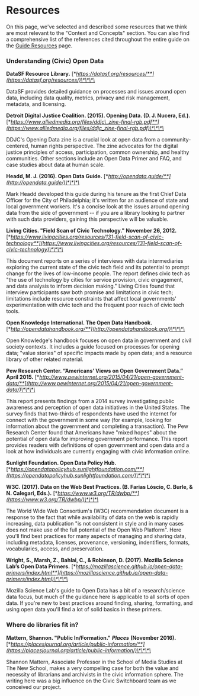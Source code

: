 # Resources

On this page, we've selected and described some resources that we think are most relevant to the "Context and Concepts" section. You can also find a comprehensive list of the references cited throughout the entire guide on the [Guide Resources](https://civic-switchboard.gitbook.io/guide/guide-resources) page.

### **Understanding \(Civic\) Open Data**

**DataSF Resource Library.** [**https://datasf.org/resources/**](https://datasf.org/resources/)\*\*\*\*

DataSF provides detailed guidance on processes and issues around open data, including data quality, metrics, privacy and risk management, metadata, and licensing.

**Detroit Digital Justice Coalition. \(2015\). Opening Data. \(D. J. Nucera, Ed.\).**  [**https://www.alliedmedia.org/files/ddjc\_zine-final-rgb.pdf**](https://www.alliedmedia.org/files/ddjc_zine-final-rgb.pdf)\*\*\*\*

DDJC's Opening Data zine is a crucial look at open data from a community-centered, human rights perspective. The zine advocates for the digital justice principles of access, participation, common ownership, and healthy communities. Other sections include an Open Data Primer and FAQ, and case studies about data at human scale.

**Headd, M. J. \(2016\). Open Data Guide.** [**http://opendata.guide/**](http://opendata.guide/)\*\*\*\*

Mark Headd developed this guide during his tenure as the first Chief Data Officer for the City of Philadelphia; it's written for an audience of state and local government workers. It's a concise look at the issues around opening data from the side of government -- if you are a library looking to partner with such data providers, gaining this perspective will be valuable.

**Living Cities. "Field Scan of Civic Technology." November 26, 2012.** [**https://www.livingcities.org/resources/131-field-scan-of-civic-technology**](https://www.livingcities.org/resources/131-field-scan-of-civic-technology)\*\*\*\*

This document reports on a series of interviews with data intermediaries exploring the current state of the civic tech field and its potential to prompt change for the lives of low-income people. The report defines civic tech as "the use of technology by cities for service provision, civic engagement, and data analysis to inform decision making." Living Cities found that interview participants saw both promise and limitations in civic tech; limitations include resource constraints that affect local governments' experimentation with civic tech and the frequent poor reach of civic tech tools.

**Open Knowledge International. The Open Data Handbook.** [**http://opendatahandbook.org/**](http://opendatahandbook.org/)\*\*\*\*

Open Knowledge's handbook focuses on open data in government and civil society contexts. It includes a guide focused on processes for opening data; "value stories" of specific impacts made by open data; and a resource library of other related material.

**Pew Research Center. “Americans’ Views on Open Government Data.” April 2015.** [**http://www.pewinternet.org/2015/04/21/open-government-data/**](http://www.pewinternet.org/2015/04/21/open-government-data/)\*\*\*\*

This report presents findings from a 2014 survey investigating public awareness and perception of open data initiatives in the United States. The survey finds that two-thirds of respondents have used the internet for connect with the government in some way \(for example, looking for information about the government and completing a transaction\). The Pew Research Center found that Americans have "mixed hopes" about the potential of open data for improving government performance. This report provides readers with definitions of open government and open data and a look at how individuals are currently engaging with civic information online.

**Sunlight Foundation. Open Data Policy Hub.**  [**https://opendatapolicyhub.sunlightfoundation.com/**](https://opendatapolicyhub.sunlightfoundation.com/)\*\*\*\*

**W3C. \(2017\). Data on the Web Best Practices. \(B. Farias Lóscio, C. Burle, & N. Calegari, Eds.\).**  [**https://www.w3.org/TR/dwbp/**](https://www.w3.org/TR/dwbp/)\*\*\*\*

The World Wide Web Consortium's \(W3C\) recommendation document is a response to the fact that while availability of data on the web is rapidly increasing, data publication "is not consistent in style and in many cases does not make use of the full potential of the Open Web Platform". Here you'll find best practices for many aspects of managing and sharing data, including metadata, licenses, provenance, versioning, indentifiers, formats, vocabularies, access, and preservation.

**Wright, S., Marsh, Z., Bahlai, C., & Robinson, D. \(2017\). Mozilla Science Lab’s Open Data Primers.** [**https://mozillascience.github.io/open-data-primers/index.html**](https://mozillascience.github.io/open-data-primers/index.html)\*\*\*\*

Mozilla Science Lab's guide to Open Data has a bit of a research/science data focus, but much of the guidance here is applicable to all sorts of open data. If you're new to best practices around finding, sharing, formatting, and using open data you'll find a lot of solid basics in these primers.

### Where do libraries fit in?

**Mattern, Shannon. "Public In/Formation."** _**Places**_ **\(November 2016\).** [**https://placesjournal.org/article/public-information/**](https://placesjournal.org/article/public-information/)\*\*\*\*

Shannon Mattern, Associate Professor in the School of Media Studies at The New School, makes a very compelling case for both the value and necessity of librarians and archivists in the civic information sphere. The writing here was a big influence on the Civic Switchboard team as we conceived our project.

